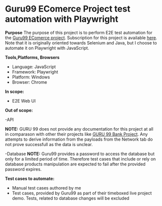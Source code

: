 # Guru99 EComerce Project test automation with Playwright

**Purpose**
The purpose of this project is to perform E2E test automation for the [Guru99 EComerce project](http://live.techpanda.org/index.php/). Subscription for this project is available [here](https://www.guru99.com/live-ecommerce-project.html). Note that it is originally oriented towards Selenium and Java, but I choose to automate it on Playwright with JavaScript.

**Tools,Platforms, Browsers**
 - Language: JavaScript
 - Framework: Playwright
 - Platform: Windows
 - Browser: Chrome

**In scope:**

- E2E Web UI

**Out of scope:**

-API

**NOTE:** GURU 99 does not provide any documentation for this project at all in comparason with other their projects like [GURU 99 Bank Project](https://www.guru99.com/live-selenium-project.html). Any attempts to derive information from the payloads from the Network tab do not prove successfull as the data is unclear.

-Database
**NOTE:** Guru99 provides a password to access the database but only for a limited period of time. Therefore test cases that include or rely on database products manipulation are expected to fail after the provided password expires.

**Test cases to automate:**
 - Manual test cases authored by me
 - Test cases, provided by Guru99 as part of their timeboxed live project demo. Tests, related to database changes will be excluded
